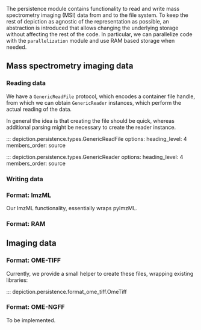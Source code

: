 The persistence module contains functionality to read and write mass spectrometry imaging (MSI) data from and to the file system.
To keep the rest of depiction as agnostic of the representation as possible, an abstraction is introduced that allows changing the underlying storage without affecting the rest of the code.
In particular, we can parallelize code with the `parallelization` module and use RAM based storage when needed.

## Mass spectrometry imaging data

### Reading data

We have a `GenericReadFile` protocol, which encodes a container file handle, from which we can obtain `GenericReader` instances,
which perform the actual reading of the data.

In general the idea is that creating the file should be quick, whereas additional parsing might be necessary to create the reader instance.

::: depiction.persistence.types.GenericReadFile
    options:
        heading_level: 4
        members_order: source

::: depiction.persistence.types.GenericReader
    options:
        heading_level: 4
        members_order: source


### Writing data

### Format: ImzML

Our ImzML functionality, essentially wraps pyImzML.

### Format: RAM

## Imaging data

### Format: OME-TIFF

Currently, we provide a small helper to create these files, wrapping existing libraries:

::: depiction.persistence.format_ome_tiff.OmeTiff

### Format: OME-NGFF

To be implemented.
